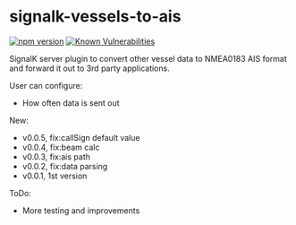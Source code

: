 # signalk-vessels-to-ais
[![npm version](https://badge.fury.io/js/signalk-vessels-to-ais.svg)](https://badge.fury.io/js/signalk-vessels-to-ais)
[![Known Vulnerabilities](https://snyk.io/test/github/KEGustafsson/signalk-vessels-to-ais/badge.svg)](https://snyk.io/test/github/KEGustafsson/signalk-vessels-to-ais)

SignalK server plugin to convert other vessel data to NMEA0183 AIS format and forward it out to 3rd party applications.

User can configure:
- How often data is sent out

New:
- v0.0.5, fix:callSign default value
- v0.0.4, fix:beam calc
- v0.0.3, fix:ais path
- v0.0.2, fix:data parsing
- v0.0.1, 1st version

ToDo:
- More testing and improvements
